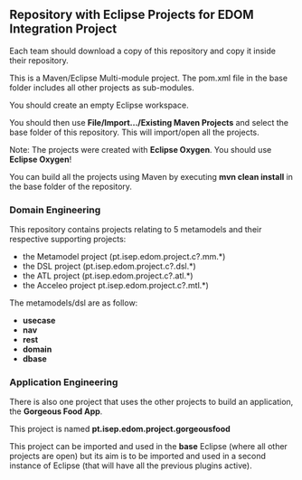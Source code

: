 ## Repository with Eclipse Projects for EDOM Integration Project

Each team should download a copy of this repository and copy it inside their repository.

This is a Maven/Eclipse Multi-module project. The pom.xml file in the base folder includes all other projects as sub-modules.

You should create an empty Eclipse workspace.

You should then use **File/Import.../Existing Maven Projects** and select the base folder of this repository. This will import/open all the projects.

Note: The projects were created with **Eclipse Oxygen**. You should use **Eclipse Oxygen**!

You can build all the projects using Maven by executing **mvn clean install** in the base folder of the repository.

### Domain Engineering

This repository contains projects relating to 5 metamodels and their respective supporting projects:

  - the Metamodel project (pt.isep.edom.project.c?.mm.\*)
  - the DSL project (pt.isep.edom.project.c?.dsl.\*)
  - the ATL project (pt.isep.edom.project.c?.atl.\*)
  - the Acceleo project pt.isep.edom.project.c?.mtl.\*)

The metamodels/dsl are as follow:

  - **usecase**
  - **nav**
  - **rest**
  - **domain**
  - **dbase**  

### Application Engineering

There is also one project that uses the other projects to build an application, the **Gorgeous Food App**.

This project is named **pt.isep.edom.project.gorgeousfood**

This project can be imported and used in the **base** Eclipse (where all other projects are open) but its aim is to be imported and used in a second instance of Eclipse (that will have all the previous plugins active).  
